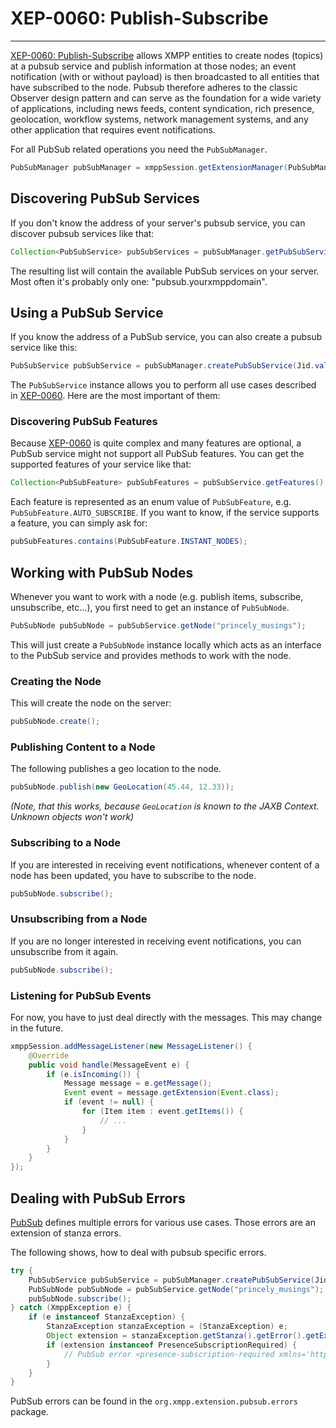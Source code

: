 # XEP-0060: Publish-Subscribe
---

[XEP-0060: Publish-Subscribe][PubSub] allows XMPP entities to create nodes (topics) at a pubsub service and publish information at those nodes; an event notification (with or without payload) is then broadcasted to all entities that have subscribed to the node. Pubsub therefore adheres to the classic Observer design pattern and can serve as the foundation for a wide variety of applications, including news feeds, content syndication, rich presence, geolocation, workflow systems, network management systems, and any other application that requires event notifications.

For all PubSub related operations you need the `PubSubManager`.

```java
PubSubManager pubSubManager = xmppSession.getExtensionManager(PubSubManager.class);
```

## Discovering PubSub Services

If you don\'t know the address of your server\'s pubsub service, you can discover pubsub services like that:

```java
Collection<PubSubService> pubSubServices = pubSubManager.getPubSubServices();
```

The resulting list will contain the available PubSub services on your server. Most often it\'s probably only one: \"pubsub.yourxmppdomain\".

## Using a PubSub Service

If you know the address of a PubSub service, you can also create a pubsub service like this:

```java
PubSubService pubSubService = pubSubManager.createPubSubService(Jid.valueOf("pubsub.yourxmppdomain"));
```

The `PubSubService` instance allows you to perform all use cases described in [XEP-0060][PubSub]. Here are the most important of them:

### Discovering PubSub Features

Because [XEP-0060][PubSub] is quite complex and many features are optional, a PubSub service might not support all PubSub features. You can get the supported features of your service like that:

```java
Collection<PubSubFeature> pubSubFeatures = pubSubService.getFeatures();
```

Each feature is represented as an enum value of `PubSubFeature`, e.g. `PubSubFeature.AUTO_SUBSCRIBE`. If you want to know, if the service supports a feature, you can simply ask for:

```java
pubSubFeatures.contains(PubSubFeature.INSTANT_NODES);
```

## Working with PubSub Nodes

Whenever you want to work with a node (e.g. publish items, subscribe, unsubscribe, etc...), you first need to get an instance of `PubSubNode`.

```java
PubSubNode pubSubNode = pubSubService.getNode("princely_musings");
```

This will just create a `PubSubNode` instance locally which acts as an interface to the PubSub service and provides methods to work with the node.

### Creating the Node

This will create the node on the server:

```java
pubSubNode.create();
```

### Publishing Content to a Node

The following publishes a geo location to the node.

```java
pubSubNode.publish(new GeoLocation(45.44, 12.33));
```

*(Note, that this works, because `GeoLocation` is known to the JAXB Context. Unknown objects won\'t work)*

### Subscribing to a Node

If you are interested in receiving event notifications, whenever content of a node has been updated, you have to subscribe to the node.

```java
pubSubNode.subscribe();
```

### Unsubscribing from a Node

If you are no longer interested in receiving event notifications, you can unsubscribe from it again.

```java
pubSubNode.subscribe();
```

### Listening for PubSub Events

For now, you have to just deal directly with the messages. This may change in the future.

```java
xmppSession.addMessageListener(new MessageListener() {
    @Override
    public void handle(MessageEvent e) {
        if (e.isIncoming()) {
            Message message = e.getMessage();
            Event event = message.getExtension(Event.class);
            if (event != null) {
                for (Item item : event.getItems()) {
                    // ...
                }
            }
        }
    }
});
```

## Dealing with PubSub Errors

[PubSub][PubSub] defines multiple errors for various use cases. Those errors are an extension of stanza errors.

The following shows, how to deal with pubsub specific errors.

```java
try {
    PubSubService pubSubService = pubSubManager.createPubSubService(Jid.valueOf("pubsub.yourdomain"));
    PubSubNode pubSubNode = pubSubService.getNode("princely_musings");
    pubSubNode.subscribe();
} catch (XmppException e) {
    if (e instanceof StanzaException) {
        StanzaException stanzaException = (StanzaException) e;
        Object extension = stanzaException.getStanza().getError().getExtension();
        if (extension instanceof PresenceSubscriptionRequired) {
            // PubSub error <presence-subscription-required xmlns='http://jabber.org/protocol/pubsub#errors'/> occurred.
        }
    }
}
```

PubSub errors can be found in the ```org.xmpp.extension.pubsub.errors``` package.

[PubSub]: http://xmpp.org/extensions/xep-0060.html "XEP-0060: Publish-Subscribe"